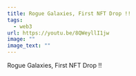 ```yaml
---
title: Rogue Galaxies, First NFT Drop !!
tags:
  - web3
url: https://youtu.be/8QWeyllI1jw
image: ""
image_text: ""
---
```


Rogue Galaxies, First NFT Drop !!
